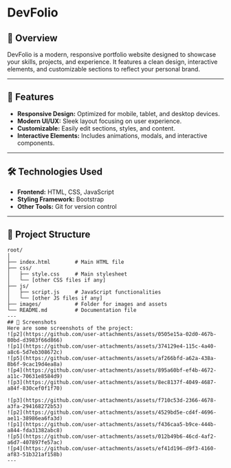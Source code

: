 # DevFolio

## 🌟 Overview  
DevFolio is a modern, responsive portfolio website designed to showcase your skills, projects, and experience. It features a clean design, interactive elements, and customizable sections to reflect your personal brand.

---

## 🚀 Features  
- **Responsive Design:** Optimized for mobile, tablet, and desktop devices.  
- **Modern UI/UX:** Sleek layout focusing on user experience.  
- **Customizable:** Easily edit sections, styles, and content.  
- **Interactive Elements:** Includes animations, modals, and interactive components.  

---

## 🛠️ Technologies Used  
- **Frontend:** HTML, CSS, JavaScript  
- **Styling Framework:** Bootstrap  
- **Other Tools:** Git for version control  

---

## 📂 Project Structure  
```plaintext
root/
│
├── index.html        # Main HTML file
├── css/
│   ├── style.css     # Main stylesheet
│   └── [other CSS files if any]
├── js/
│   ├── script.js     # JavaScript functionalities
│   └── [other JS files if any]
├── images/           # Folder for images and assets
└── README.md         # Documentation file
---
## 📸 Screenshots
Here are some screenshots of the project:
![p2](https://github.com/user-attachments/assets/0505e15a-02d0-467b-80bd-d3983f66d866)
![p1](https://github.com/user-attachments/assets/374129e4-115c-4a40-a8c6-5d7eb308672c)
![p5](https://github.com/user-attachments/assets/af266bfd-a62a-438a-8b6f-9cac19d4ea8a)
![p4](https://github.com/user-attachments/assets/895a60bf-ef4b-4672-a11c-70631e8584d9)
![p3](https://github.com/user-attachments/assets/8ec8137f-4049-4687-a84f-830cef0f1f70)

![p3](https://github.com/user-attachments/assets/f710c53d-2366-4678-a3fa-294168272b53)
![p2](https://github.com/user-attachments/assets/4529bd5e-cd4f-4696-ae11-38986ea6fa3d)
![p1](https://github.com/user-attachments/assets/f436caa5-b9ce-444b-a844-fda31382abc8)
![p5](https://github.com/user-attachments/assets/012b49b6-46cd-4af2-a6d7-407897fe57ac)
![p4](https://github.com/user-attachments/assets/ef41d196-d9f3-4160-af83-51b321af158b)
---
